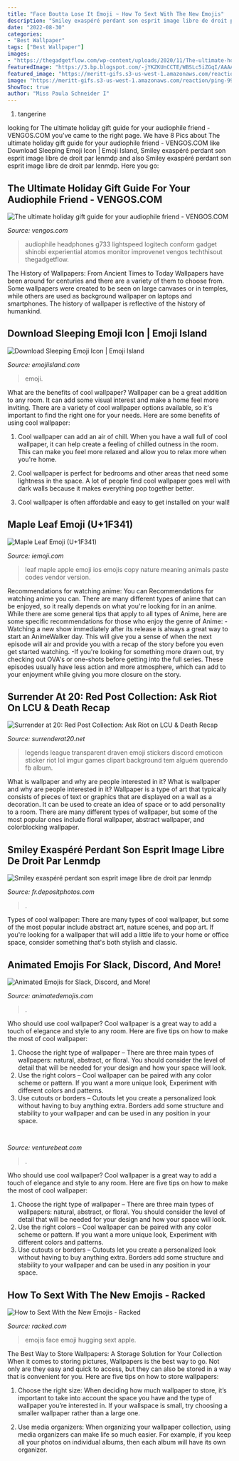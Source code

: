 ```yaml
---
title: "Face Boutta Lose It Emoji ~ How To Sext With The New Emojis"
description: "Smiley exaspéré perdant son esprit image libre de droit par lenmdp"
date: "2022-08-30"
categories:
- "Best Wallpaper"
tags: ["Best Wallpaper"]
images:
- "https://thegadgetflow.com/wp-content/uploads/2020/11/The-ultimate-holiday-gift-guide-for-your-audiophile-friend.jpg"
featuredImage: "https://3.bp.blogspot.com/-jYKZKUnCCTE/WBSLc5iZGqI/AAAAAAAAXDY/gXfAf7uz474reUZay8x4LiProEBZ_H-uACLcB/s1600/35.png"
featured_image: "https://meritt-gifs.s3-us-west-1.amazonaws.com/reaction/ping-999.gif"
image: "https://meritt-gifs.s3-us-west-1.amazonaws.com/reaction/ping-999.gif"
ShowToc: true
author: "Miss Paula Schneider I"
---
```



1. tangerine 

	

		
looking for The ultimate holiday gift guide for your audiophile friend - VENGOS.COM you've came to the right page. We have 8 Pics about The ultimate holiday gift guide for your audiophile friend - VENGOS.COM like Download Sleeping Emoji Icon | Emoji Island, Smiley exaspéré perdant son esprit image libre de droit par lenmdp and also Smiley exaspéré perdant son esprit image libre de droit par lenmdp. Here you go:
		
    
## The Ultimate Holiday Gift Guide For Your Audiophile Friend - VENGOS.COM

<img loading=lazy src="https://thegadgetflow.com/wp-content/uploads/2020/11/The-ultimate-holiday-gift-guide-for-your-audiophile-friend.jpg" onerror="this.onerror=null;this.src='https://tse4.mm.bing.net/th?id=OIP.oxvjrzqTaTu0GJBHgBIUeAHaEK&amp;pid=15.1';" alt="The ultimate holiday gift guide for your audiophile friend - VENGOS.COM">

_Source: vengos.com_

>audiophile headphones g733 lightspeed logitech conform gadget shinobi experiential atomos monitor improvenet vengos techthisout thegadgetflow. 

	

The History of Wallpapers: From Ancient Times to Today
Wallpapers have been around for centuries and there are a variety of them to choose from. Some wallpapers were created to be seen on large canvases or in temples, while others are used as background wallpaper on laptops and smartphones. The history of wallpaper is reflective of the history of humankind.

    
## Download Sleeping Emoji Icon | Emoji Island

<img loading=lazy src="https://cdn.shopify.com/s/files/1/1061/1924/products/Sleeping_Emoji_grande.png?v=1571606036" onerror="this.onerror=null;this.src='https://tse1.mm.bing.net/th?id=OIP.aNAmkH09xIZ1Al3uueN9GAHaHa&amp;pid=15.1';" alt="Download Sleeping Emoji Icon | Emoji Island">

_Source: emojiisland.com_

>emoji. 

	

What are the benefits of cool wallpaper?
Wallpaper can be a great addition to any room. It can add some visual interest and make a home feel more inviting. There are a variety of cool wallpaper options available, so it's important to find the right one for your needs. Here are some benefits of using cool wallpaper: 
1. Cool wallpaper can add an air of chill. When you have a wall full of cool wallpaper, it can help create a feeling of chilled outness in the room. This can make you feel more relaxed and allow you to relax more when you're home. 

2. Cool wallpaper is perfect for bedrooms and other areas that need some lightness in the space. A lot of people find cool wallpaper goes well with dark walls because it makes everything pop together better. 

3. Cool wallpaper is often affordable and easy to get installed on your wall!

    
## Maple Leaf Emoji (U+1F341)

<img loading=lazy src="http://d2trtkcohkrm90.cloudfront.net/images/emoji/apple/ios-10/256/maple-leaf.png" onerror="this.onerror=null;this.src='https://tse3.mm.bing.net/th?id=OIP.vUvZhYbcmb9Y2stSZd4ajAD6D6&amp;pid=15.1';" alt="Maple Leaf Emoji (U+1F341)">

_Source: iemoji.com_

>leaf maple apple emoji ios emojis copy nature meaning animals paste codes vendor version. 

	

Recommendations for watching anime: You can
Recommendations for watching anime you can. There are many different types of anime that can be enjoyed, so it really depends on what you're looking for in an anime. While there are some general tips that apply to all types of Anime, here are some specific recommendations for those who enjoy the genre of Anime: 
-Watching a new show immediately after its release is always a great way to start an AnimeWalker day. This will give you a sense of when the next episode will air and provide you with a recap of the story before you even get started watching. 
-If you're looking for something more drawn out, try checking out OVA's or one-shots before getting into the full series. These episodes usually have less action and more atmosphere, which can add to your enjoyment while giving you more closure on the story.

    
## Surrender At 20: Red Post Collection: Ask Riot On LCU &amp; Death Recap

<img loading=lazy src="https://3.bp.blogspot.com/-jYKZKUnCCTE/WBSLc5iZGqI/AAAAAAAAXDY/gXfAf7uz474reUZay8x4LiProEBZ_H-uACLcB/s1600/35.png" onerror="this.onerror=null;this.src='https://tse1.mm.bing.net/th?id=OIP.XBVrkkrjsEN4xNcG9fxh-gHaHa&amp;pid=15.1';" alt="Surrender at 20: Red Post Collection: Ask Riot on LCU &amp; Death Recap">

_Source: surrenderat20.net_

>legends league transparent draven emoji stickers discord emoticon sticker riot lol imgur games clipart background tem alguém querendo fb album. 

	

What is wallpaper and why are people interested in it?
What is wallpaper and why are people interested in it?
Wallpaper is a type of art that typically consists of pieces of text or graphics that are displayed on a wall as a decoration. It can be used to create an idea of space or to add personality to a room. There are many different types of wallpaper, but some of the most popular ones include floral wallpaper, abstract wallpaper, and colorblocking wallpaper.

    
## Smiley Exaspéré Perdant Son Esprit Image Libre De Droit Par Lenmdp

<img loading=lazy src="https://st2.depositphotos.com/1007989/9405/i/950/depositphotos_94051662-stock-photo-exasperated-smiley-losing-its-wits.jpg" onerror="this.onerror=null;this.src='https://tse1.mm.bing.net/th?id=OIP.YptnwRWM5HU_VpRxLqnzKQHaGa&amp;pid=15.1';" alt="Smiley exaspéré perdant son esprit image libre de droit par lenmdp">

_Source: fr.depositphotos.com_

>. 

	

Types of cool wallpaper:
There are many types of cool wallpaper, but some of the most popular include abstract art, nature scenes, and pop art. If you're looking for a wallpaper that will add a little life to your home or office space, consider something that's both stylish and classic.

    
## Animated Emojis For Slack, Discord, And More!

<img loading=lazy src="https://meritt-gifs.s3-us-west-1.amazonaws.com/reaction/ping-999.gif" onerror="this.onerror=null;this.src='https://tse4.mm.bing.net/th?id=OIP.ZARvfmtz39ILdYhTfKNEPgHaHa&amp;pid=15.1';" alt="Animated Emojis for Slack, Discord, and More!">

_Source: animatedemojis.com_

>. 

	

Who should use cool wallpaper?
Cool wallpaper is a great way to add a touch of elegance and style to any room. Here are five tips on how to make the most of cool wallpaper: 
1) Choose the right type of wallpaper – There are three main types of wallpapers: natural, abstract, or floral. You should consider the level of detail that will be needed for your design and how your space will look. 
2) Use the right colors – Cool wallpaper can be paired with any color scheme or pattern. If you want a more unique look, Experiment with different colors and patterns. 
3) Use cutouts or borders – Cutouts let you create a personalized look without having to buy anything extra. Borders add some structure and stability to your wallpaper and can be used in any position in your space.

    
## 

<img loading=lazy src="https://venturebeat.com/wp-content/uploads/2018/06/IMG_98C3AD05E0DA-1.jpeg" onerror="this.onerror=null;this.src='https://tse4.mm.bing.net/th?id=OIP.VS5yUguWxN_5N6dfWrxoywHaQC&amp;pid=15.1';" alt="">

_Source: venturebeat.com_

>. 

	

Who should use cool wallpaper?
Cool wallpaper is a great way to add a touch of elegance and style to any room. Here are five tips on how to make the most of cool wallpaper: 
1) Choose the right type of wallpaper – There are three main types of wallpapers: natural, abstract, or floral. You should consider the level of detail that will be needed for your design and how your space will look. 
2) Use the right colors – Cool wallpaper can be paired with any color scheme or pattern. If you want a more unique look, Experiment with different colors and patterns. 
3) Use cutouts or borders – Cutouts let you create a personalized look without having to buy anything extra. Borders add some structure and stability to your wallpaper and can be used in any position in your space.

    
## How To Sext With The New Emojis - Racked

<img loading=lazy src="https://cdn.vox-cdn.com/thumbor/tTdlhrPK2RJF6WGxpAt-5um_iyA=/0x0:120x120/1200x0/filters:focal(0x0:120x120)/cdn.vox-cdn.com/uploads/chorus_asset/file/4187989/f03a2f192f118b4dc54fe4dfa365220f.0.png" onerror="this.onerror=null;this.src='https://tse2.mm.bing.net/th?id=OIP.pDSFu_jeT7TW4VeHOe1bGAHaHa&amp;pid=15.1';" alt="How to Sext With the New Emojis - Racked">

_Source: racked.com_

>emojis face emoji hugging sext apple. 

	

The Best Way to Store Wallpapers: A Storage Solution for Your Collection
When it comes to storing pictures, Wallpapers is the best way to go. Not only are they easy and quick to access, but they can also be stored in a way that is convenient for you. Here are five tips on how to store wallpapers:
1) Choose the right size: When deciding how much wallpaper to store, it’s important to take into account the space you have and the type of wallpaper you’re interested in. If your wallspace is small, try choosing a smaller wallpaper rather than a large one.

2) Use media organizers: When organizing your wallpaper collection, using media organizers can make life so much easier. For example, if you keep all your photos on individual albums, then each album will have its own organizer.

